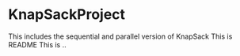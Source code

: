 # KnapSackProject
This includes the sequential and parallel version of KnapSack
This is README
This is ..
